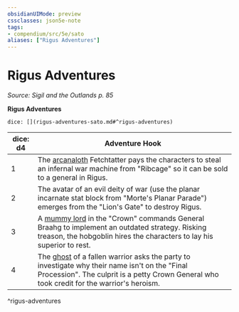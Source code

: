 ```yaml
---
obsidianUIMode: preview
cssclasses: json5e-note
tags:
- compendium/src/5e/sato
aliases: ["Rigus Adventures"]
---
```

# Rigus Adventures
*Source: Sigil and the Outlands p. 85* 

**Rigus Adventures**

`dice: [](rigus-adventures-sato.md#^rigus-adventures)`

| dice: d4 | Adventure Hook |
|----------|----------------|
| 1 | The [arcanaloth](/Systems/5e/bestiary/fiend/arcanaloth.md) Fetchtatter pays the characters to steal an infernal war machine from "Ribcage" so it can be sold to a general in Rigus. |
| 2 | The avatar of an evil deity of war (use the planar incarnate stat block from "Morte's Planar Parade") emerges from the "Lion's Gate" to destroy Rigus. |
| 3 | A [mummy lord](/Systems/5e/bestiary/undead/mummy-lord.md) in the "Crown" commands General Braahg to implement an outdated strategy. Risking treason, the hobgoblin hires the characters to lay his superior to rest. |
| 4 | The [ghost](/Systems/5e/bestiary/undead/ghost.md) of a fallen warrior asks the party to investigate why their name isn't on the "Final Procession". The culprit is a petty Crown General who took credit for the warrior's heroism. |
^rigus-adventures